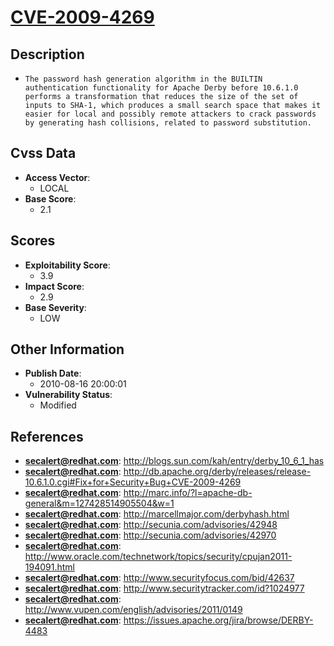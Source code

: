 
# [CVE-2009-4269](https://cve.mitre.org/cgi-bin/cvename.cgi?name=CVE-2009-4269)

## Description

- `The password hash generation algorithm in the BUILTIN authentication functionality for Apache Derby before 10.6.1.0 performs a transformation that reduces the size of the set of inputs to SHA-1, which produces a small search space that makes it easier for local and possibly remote attackers to crack passwords by generating hash collisions, related to password substitution.`

## Cvss Data

- **Access Vector**:
  - LOCAL
- **Base Score**:
  - 2.1

## Scores

- **Exploitability Score**:
  - 3.9
- **Impact Score**:
  - 2.9
- **Base Severity**:
  - LOW

## Other Information

- **Publish Date**:
  - 2010-08-16 20:00:01
- **Vulnerability Status**:
  - Modified

## References

- **secalert@redhat.com**: http://blogs.sun.com/kah/entry/derby_10_6_1_has
- **secalert@redhat.com**: http://db.apache.org/derby/releases/release-10.6.1.0.cgi#Fix+for+Security+Bug+CVE-2009-4269
- **secalert@redhat.com**: http://marc.info/?l=apache-db-general&m=127428514905504&w=1
- **secalert@redhat.com**: http://marcellmajor.com/derbyhash.html
- **secalert@redhat.com**: http://secunia.com/advisories/42948
- **secalert@redhat.com**: http://secunia.com/advisories/42970
- **secalert@redhat.com**: http://www.oracle.com/technetwork/topics/security/cpujan2011-194091.html
- **secalert@redhat.com**: http://www.securityfocus.com/bid/42637
- **secalert@redhat.com**: http://www.securitytracker.com/id?1024977
- **secalert@redhat.com**: http://www.vupen.com/english/advisories/2011/0149
- **secalert@redhat.com**: https://issues.apache.org/jira/browse/DERBY-4483
